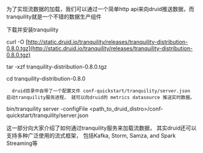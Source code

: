为了实现流数据的加载，我们可以通过一个简单http api来向druid推送数据，而tranquility就是一个不错的数据生产组件

下载并安装tranquility

curl -O [http://static.druid.io/tranquility/releases/tranquility-distribution-0.8.0.tgz](http://static.druid.io/tranquility/releases/tranquility-distribution-0.8.0.tgz)

tar -xzf tranquility-distribution-0.8.0.tgz

cd tranquility-distribution-0.8.0

```
  druid目录中自带了一个配置文件 conf-quickstart/tranquility/server.json  启动tranquility服务进程， 就可以向druid的 metrics datasource 推送实时数据。
```

bin/tranquility server -configFile &lt;path\_to\_druid\_distro&gt;/conf-quickstart/tranquility/server.json

这一部分向大家介绍了如何通过tranquility服务来加载流数据， 其实druid还可以支持多种广泛使用的流式框架， 包括Kafka, Storm, Samza, and Spark Streaming等


